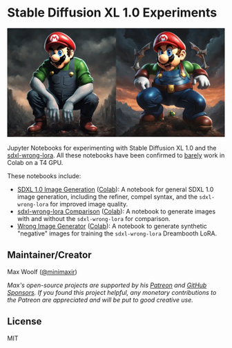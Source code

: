 # Stable Diffusion XL 1.0 Experiments

![](example5.webp)

Jupyter Notebooks for experimenting with Stable Diffusion XL 1.0 and the [sdxl-wrong-lora](https://huggingface.co/minimaxir/sdxl-wrong-lora). All these notebooks have been confirmed to [barely](https://twitter.com/minimaxir/status/1691156740111568896) work in Colab on a T4 GPU.

These notebooks include:

- [SDXL 1.0 Image Generation](sdxl_image_generation.ipynb) ([Colab](https://colab.research.google.com/github/minimaxir/sdxl-experiments/blob/main/sdxl_image_generation.ipynb)): A notebook for general SDXL 1.0 image generation, including the refiner, compel syntax, and the `sdxl-wrong-lora` for improved image quality.
- [sdxl-wrong-lora Comparison](sdxl_wrong_comparison.ipynb) ([Colab](https://colab.research.google.com/github/minimaxir/sdxl-experiments/blob/main/sdxl_wrong_comparison.ipynb)): A notebook to generate images with and without the `sdxl-wrong-lora` for comparison.
- [Wrong Image Generator](wrong_image_generator.ipynb) ([Colab](https://colab.research.google.com/github/minimaxir/sdxl-experiments/blob/main/wrong_image_generator.ipynb)): A notebook to generate synthetic "negative" images for training the `sdxl-wrong-lora` Dreambooth LoRA.

## Maintainer/Creator

Max Woolf ([@minimaxir](https://minimaxir.com))

_Max's open-source projects are supported by his [Patreon](https://www.patreon.com/minimaxir) and [GitHub Sponsors](https://github.com/sponsors/minimaxir). If you found this project helpful, any monetary contributions to the Patreon are appreciated and will be put to good creative use._

## License

MIT
